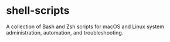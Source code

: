 # shell-scripts
A collection of Bash and Zsh scripts for macOS and Linux system administration, automation, and troubleshooting.

